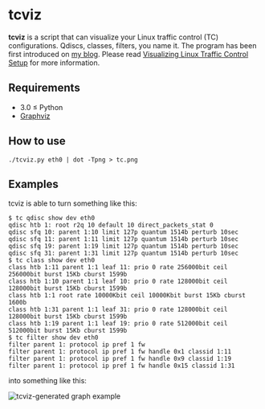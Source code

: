 tcviz
=====

**tcviz** is a script that can visualize your Linux traffic control (TC) configurations.
Qdiscs, classes, filters, you name it. The program has been first introduced on
[my blog](http://ze.phyr.us). Please read
[Visualizing Linux Traffic Control Setup](http://ze.phyr.us/visualizing-linux-traffic-control-setup)
for more information.


Requirements
------------

* 3.0 &le; Python
* [Graphviz](http://www.graphviz.org)

How to use
----------

`./tcviz.py eth0 | dot -Tpng > tc.png`

Examples
--------

tcviz is able to turn something like this:

	$ tc qdisc show dev eth0
	qdisc htb 1: root r2q 10 default 10 direct_packets_stat 0
	qdisc sfq 10: parent 1:10 limit 127p quantum 1514b perturb 10sec
	qdisc sfq 11: parent 1:11 limit 127p quantum 1514b perturb 10sec
	qdisc sfq 19: parent 1:19 limit 127p quantum 1514b perturb 10sec
	qdisc sfq 31: parent 1:31 limit 127p quantum 1514b perturb 10sec
	$ tc class show dev eth0
	class htb 1:11 parent 1:1 leaf 11: prio 0 rate 256000bit ceil 256000bit burst 15Kb cburst 1599b
	class htb 1:10 parent 1:1 leaf 10: prio 0 rate 128000bit ceil 128000bit burst 15Kb cburst 1599b
	class htb 1:1 root rate 10000Kbit ceil 10000Kbit burst 15Kb cburst 1600b
	class htb 1:31 parent 1:1 leaf 31: prio 0 rate 128000bit ceil 128000bit burst 15Kb cburst 1599b
	class htb 1:19 parent 1:1 leaf 19: prio 0 rate 512000bit ceil 512000bit burst 15Kb cburst 1599b
	$ tc filter show dev eth0
	filter parent 1: protocol ip pref 1 fw
	filter parent 1: protocol ip pref 1 fw handle 0x1 classid 1:11
	filter parent 1: protocol ip pref 1 fw handle 0x9 classid 1:19
	filter parent 1: protocol ip pref 1 fw handle 0x15 classid 1:31

into something like this:

![tcviz-generated graph example](https://raw.github.com/ze-phyr-us/tcviz/master/example.png)
